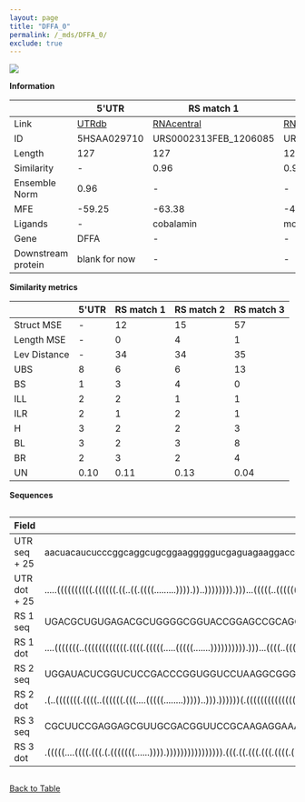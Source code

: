 ```yaml
---
layout: page
title: "DFFA_0"
permalink: /_mds/DFFA_0/
exclude: true
---
```




![](../../alns_9.28.22/aln_5HSAA029710_0.962.png?raw=true)


**Information**

| | 5'UTR       | RS match 1   | RS match 2  | RS match 3 |
| ---- | ----------- | ----------- | ----------- | ----------- |
| Link | <a href="http://utrdb.ba.itb.cnr.it/getutr/5HSAA029710/1" target="_blank" rel="noopener noreferrer">UTRdb</a>   | <a href="https://rnacentral.org/rna/URS0002313FEB/1206085" target="_blank" rel="noopener noreferrer">RNAcentral</a>     |<a href="https://rnacentral.org/rna/URS0000AB42FD/643648" target="_blank" rel="noopener noreferrer">RNAcentral</a>  | <a href="https://rnacentral.org/rna/URS0000D93E1B/326476" target="_blank" rel="noopener noreferrer">RNAcentral</a>   |
| ID | 5HSAA029710     | URS0002313FEB_1206085     | URS0000AB42FD_643648     | URS0000D93E1B_326476     |
| Length | 127     |  127    | 125   |  126    |
| Similarity | - | 0.96 | 0.95 | 0.94 |
| Ensemble Norm | 0.96 | - | - | - |
| MFE | -59.25 | -63.38 | -48.59 | -48.01 |
| Ligands | - | cobalamin | molybdenum | Mg2+ |
| Gene | DFFA | - | - | - |
| Downstream protein | blank for now    |    -    | -  | - |


**Similarity metrics**

| | 5'UTR       | RS match 1   | RS match 2  | RS match 3 |
| ---- | ----------- | ----------- | ----------- | ----------- |
| Struct MSE | - | 12 | 15 | 57 |
| Length MSE | - | 0 | 4 | 1 |
| Lev Distance | - | 34 | 34 | 35 |
| UBS| 8 | 6 | 6 | 13 |
| BS | 1 | 3 | 4 | 0 |
| ILL | 2 | 2 | 1 | 1 |
| ILR | 2 | 1 | 2 | 1 |
| H | 3 | 2 | 2 | 3 |
| BL | 3 | 2 | 3 | 8 |
| BR | 2 | 3 | 2 | 4 |
| UN | 0.10 | 0.11 | 0.13 | 0.04 |

**Sequences**


<div style="overflow-x:auto;">

<table>
<colgroup>
<col width="30%" />
<col width="70%" />
</colgroup>
<thead>
<tr class="header">
<th>Field</th>
<th>Description</th>
</tr>
</thead>
<tbody>
<tr>
<td markdown="span">UTR seq + 25 </td>
<td markdown="span"> aacuacaucucccggcaggcugcggaagggggucgaguagaaggaccgccgcuccggccucccgcgacuucucgaaggugggcaggucccaccuuguggaggATGGAGGTGACCGGGGACGCCGGGG </td>
</tr>
<tr>
<td markdown="span">UTR dot + 25  </td>
<td markdown="span"> .....((((((((((.((((((.((..((.((((.........)))).))..)))))))).)))...(((((..((((((((.....))))))))..)))))..))))))).((((.....))))..
</td>
</tr>


<tr>
<td markdown="span">RS 1 seq </td>
<td markdown="span"> UGACGCUGUGAGACGCUGGGGCGGUACCGGAGCCGCAGGAAGCUGGUGCGAGUCCAGCGCGGUCCCGCCACUGUGAGUCCGAUCGUGAUCGGGCGAGUCAGGAACUGCCCCGGUGCGUCACAGCCGC
</td>
</tr>


<tr>
<td markdown="span">RS 1 dot </td>
<td markdown="span"> ....(((((((..((((((((((((.((((.(((((.....(((((.......)))))))))).)))...((((..(((((((....)))))))..).)))).))))))))))))..)))))))...
</td>
</tr>


<tr>
<td markdown="span">RS 2 seq </td>
<td markdown="span"> UGGAUACUCGGUCUCCGACCCGGUGGUCCUAAGGCGGGUGCCUUGCCGCUAUGGCAACCGGGCGAUAGGGUUUACCUGGAAACGGGUAAGCCUCCCAUAUGGAAAGGAGCCGCUGGUAAACUGAG
</td>
</tr>


<tr>
<td markdown="span">RS 2 dot </td>
<td markdown="span"> .(..(((((((.((((..((((((.(((....(((((........)))))..))).))))))(.((((((((((((((....)))))))))))....))).)...)))))))..))))..)....
</td>
</tr>


<tr>
<td markdown="span">RS 3 seq </td>
<td markdown="span"> CGCUUCCGAGGAGCGUUGCGACGGUUCCGCAAGAGGAAACCGCCAGGCUCGGAGCAUUCAAUCCGGACGGUUCGAAAGCGCGAUAAGCGCUCAUUGAUCCGCCGCAUCGAACGGCGCUCACGUCAA
</td>
</tr>


<tr>
<td markdown="span">RS 3 dot </td>
<td markdown="span"> .(((((....((((.(((.(.(((((((......)))).)))))))))))))))).(((.((.(((.(((.((((.(((((.....)))))..)))).)))))).)).))).((((....))))..
</td>
</tr>

</tbody>
</table>


</div>


[Back to Table](../../display)
